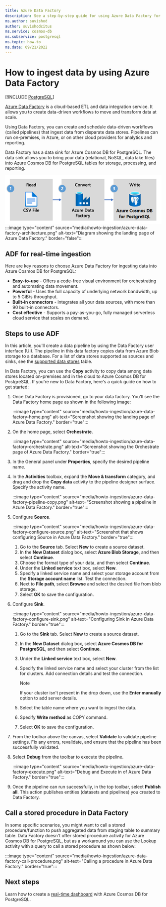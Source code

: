 ```yaml
---
title: Azure Data Factory
description: See a step-by-step guide for using Azure Data Factory for ingestion on Azure Cosmos DB for PostgreSQL.
ms.author: suvishod
author: suvishodcitus
ms.service: cosmos-db
ms.subservice: postgresql
ms.topic: how-to
ms.date: 09/21/2022
---
```


# How to ingest data by using Azure Data Factory

[!INCLUDE [PostgreSQL](../includes/appliesto-postgresql.md)]

[Azure Data Factory](../../data-factory/introduction.md) is a cloud-based
ETL and data integration service. It allows you to create data-driven workflows
to move and transform data at scale.

Using Data Factory, you can create and schedule data-driven workflows
(called pipelines) that ingest data from disparate data stores. Pipelines can
run on-premises, in Azure, or on other cloud providers for analytics and
reporting.

Data Factory has a data sink for Azure Cosmos DB for PostgreSQL. The data sink allows you to bring
your data (relational, NoSQL, data lake files) into Azure Cosmos DB for PostgreSQL tables
for storage, processing, and reporting.

![Dataflow diagram for Azure Data Factory.](media/howto-ingestion/azure-data-factory-architecture.png)
:::image type="content" source="media/howto-ingestion/azure-data-factory-architecture.png" alt-text="Diagram showing the landing page of Azure Data Factory." border="false":::

## ADF for real-time ingestion

Here are key reasons to choose Azure Data Factory for ingesting data into
Azure Cosmos DB for PostgreSQL:

* **Easy-to-use** - Offers a code-free visual environment for orchestrating and automating data movement.
* **Powerful** - Uses the full capacity of underlying network bandwidth, up to 5 GiB/s throughput.
* **Built-in connectors** - Integrates all your data sources, with more than 90 built-in connectors.
* **Cost effective** - Supports a pay-as-you-go, fully managed serverless cloud service that scales on demand.

## Steps to use ADF

In this article, you'll create a data pipeline by using the Data Factory
user interface (UI). The pipeline in this data factory copies data from Azure
Blob storage to a database. For a list of data stores
supported as sources and sinks, see the [supported data
stores](../../data-factory/copy-activity-overview.md#supported-data-stores-and-formats)
table.

In Data Factory, you can use the **Copy** activity to copy data among
data stores located on-premises and in the cloud to Azure Cosmos DB for PostgreSQL. If you're
new to Data Factory, here's a quick guide on how to get started:

1. Once Data Factory is provisioned, go to your data factory. You'll see the Data
   Factory home page as shown in the following image:

   :::image type="content" source="media/howto-ingestion/azure-data-factory-home.png" alt-text="Screenshot showing the landing page of Azure Data Factory." border="true":::

2. On the home page, select **Orchestrate**.

   :::image type="content" source="media/howto-ingestion/azure-data-factory-orchestrate.png" alt-text="Screenshot showing the Orchestrate page of Azure Data Factory." border="true":::

3. In the General panel under **Properties**, specify the desired pipeline name.

4. In the **Activities** toolbox, expand the **Move & transform** category,
   and drag and drop the **Copy data** activity to the pipeline designer
   surface. Specify the activity name.

   :::image type="content" source="media/howto-ingestion/azure-data-factory-pipeline-copy.png" alt-text="Screenshot showing a pipeline in Azure Data Factory." border="true":::

5. Configure **Source**.

   :::image type="content" source="media/howto-ingestion/azure-data-factory-configure-source.png" alt-text="Screenshot that shows configuring Source in Azure Data Factory." border="true":::

   1. Go to the **Source** tab. Select **New** to create a source dataset.
   2. In the **New Dataset** dialog box, select **Azure Blob Storage**, and then select **Continue**. 
   3. Choose the format type of your data, and then select **Continue**.
   4. Under the **Linked service** text box, select **New**.
   5. Specify a linked service name and select your storage account from the **Storage account name** list. Test the connection.
   6. Next to **File path**, select **Browse** and select the desired file from blob storage.
   7. Select **OK** to save the configuration.

6. Configure **Sink**.

   :::image type="content" source="media/howto-ingestion/azure-data-factory-configure-sink.png" alt-text="Configuring Sink in Azure Data Factory." border="true":::

   1. Go to the **Sink** tab. Select **New** to create a source dataset.
   2. In the **New Dataset** dialog box, select **Azure Cosmos DB for PostgreSQL**, and then select **Continue**.
   3. Under the **Linked service** text box, select **New**. 
   4. Specify the linked service name and select your cluster from the list for clusters. Add connection details and test the connection.

      > [!NOTE]
      >
      > If your cluster isn't present in the drop down, use the **Enter manually** option to add server details.

   5. Select the table name where you want to ingest the data.
   6. Specify **Write method** as COPY command.
   7. Select **OK** to save the configuration.

7. From the toolbar above the canvas, select **Validate** to validate pipeline
   settings. Fix any errors, revalidate, and ensure that the pipeline has
   been successfully validated.

8. Select **Debug** from the toolbar to execute the pipeline.

   :::image type="content" source="media/howto-ingestion/azure-data-factory-execute.png" alt-text="Debug and Execute in of Azure Data Factory." border="true":::

9. Once the pipeline can run successfully, in the top toolbar, select **Publish all**. This action publishes entities (datasets and pipelines) you created
   to Data Factory.

## Call a stored procedure in Data Factory

In some specific scenarios, you might want to call a stored procedure/function
to push aggregated data from staging table to summary table. Data Factory doesn't offer stored procedure activity for Azure Cosmos DB for PostgreSQL, but as
a workaround you can use the Lookup activity with a query to call a stored procedure
as shown below:

:::image type="content" source="media/howto-ingestion/azure-data-factory-call-procedure.png" alt-text="Calling a procedure in Azure Data Factory." border="true":::

## Next steps

Learn how to create a [real-time
dashboard](tutorial-design-database-realtime.md) with Azure Cosmos DB for PostgreSQL.

